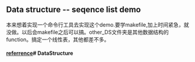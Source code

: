 ## Data structure -- seqence list demo 

本来想着实现一个命令行工具去实现这个demo.要学makefile,加上时间紧急，就没做。以后会makefile之后可以搞。other_DS文件夹是其他数据结构的function。搞定一个线性表，其他都差不多。



#### [referrence](https://blog.csdn.net/lady_killer9/article/details/82695770)# DataStructure

